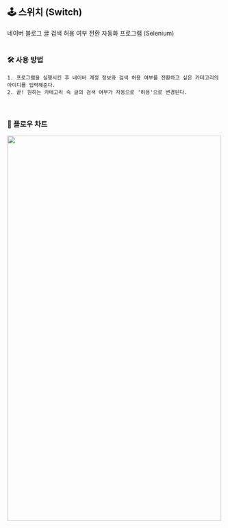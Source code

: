 ## 🕹 스위치 (Switch)  
네이버 블로그 글 검색 허용 여부 전환 자동화 프로그램 (Selenium)  
</br>  
### 🛠 사용 방법   
```
1. 프로그램을 실행시킨 후 네이버 계정 정보와 검색 허용 여부를 전환하고 싶은 카테고리의 아이디를 입력해준다.
2. 끝! 원하는 카테고리 속 글의 검색 여부가 자동으로 '허용'으로 변경된다.
```   
</br>   

### 🌊 플로우 차트   
<img src="https://github.com/choHarmony/switch-search-permission/assets/74913340/1b1cfb1c-9265-4299-b084-60c43a1220d2" width="500" height="900">
